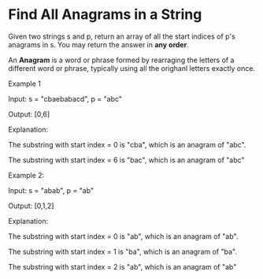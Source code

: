 # Find All Anagrams in a String

Given two strings s and p, return an array of all the start indices of p's anagrams in s. You may return the answer in **any order**.

An **Anagram** is a word or phrase formed by rearraging the letters of a different word or phrase, typically using all the orighanl letters exactly once.

Example 1

Input: s = "cbaebabacd", p = "abc"

Output: [0,6]

Explanation:

The substring with start index = 0 is "cba", which is an anagram of "abc".

The substring with start index = 6 is "bac", which is an anagram of "abc"

Example 2:

Input: s = "abab", p = "ab"

Output: [0,1,2]

Explanation:

The substring with start index = 0 is "ab", which is an anagram of "ab".

The substring with start index = 1 is "ba", which is an anagram of "ba".

The substring with start index = 2 is "ab", which is an anagram of "ab"



